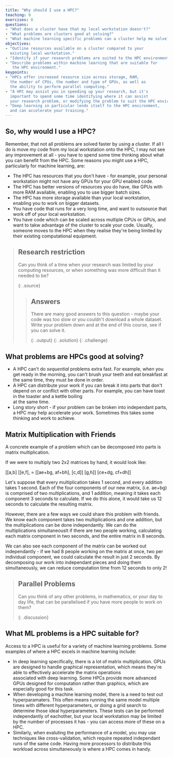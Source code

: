 ```yaml
---
title: "Why should I use a HPC?"
teaching: 0
exercises: 0
questions:
- "What does a cluster have that my local workstation doesn't?"
- "What problems are clusters good at solving?"
- "What machine learning specific problems can a cluster help me solve?"
objectives:
- "Outline resources available on a cluster compared to your 
  existing local workstation."
- "Identify if your research problems are suited to the HPC environment."
- "Describe problems within machine learning that are suitable for 
   the HPC environment."
keypoints:
- "HPCs offer increased resource size across storage, RAM,
  the number of CPUs, the number and type of GPUs, as well as 
  the ability to perform parallel computing."
- "A HPC may assist you in speeding up your research, but it's 
  important to spend some time identifying where it can assist
  your research problem, or modifying the problem to suit the HPC environment."
- "Deep learning in particular lends itself to the HPC environment,
  and can accelerate your training."
---
```

<!---
Prerequisite: What is a cluster?  
Motivations: Understanding what problems are suitable on the HPC
allows you to decide whether or not to continue this course :)
HPC level: 1/5
ML level: 2/5
-->  

## So, why would I use a HPC?
Remember, that not all problems are solved faster by using a cluster.
If all I do is move my code from my local workstation onto the HPC, 
I may not see any improvement at all - you have to spend some time
thinking about what you can benefit from the HPC. 
Some reasons you might use a HPC, particularly for machine learning, are:
- The HPC has resources that you don't have - for example, your personal
  workstation might not have any GPUs for your GPU enabled code.
- The HPC has better versions of resources you do have, like GPUs
  with more RAM available, enabling you to use bigger batch sizes.
- The HPC has more storage available than your local workstation,
  enabling you to work on bigger datasets.
- You have code that runs for a very long time, and want to outsource
  that work off of your local workstation.
- You have code which can be scaled across multiple CPUs or GPUs,
  and want to takw advantage of the cluster to scale your code.
Usually, someone moves to the HPC when they realise they're being limited
by their existing computational equipment.

> ## Research restriction
>
> Can you think of a time when your research was limited by your
> computing resources, or when something was more difficult than
> it needed to be?
>
> {: .source}
>
> > ## Answers
> >
> > There are many good answers to this question - maybe your 
> > code was too slow or you couldn't download a whole dataset.
> > Write your 
> > problem down and at the end of this course, see if you can
> > solve it. 
> >
> > {: .output}
> {: .solution}
{: .challenge}

## What problems are HPCs good at solving?
- A HPC can't do *sequential* problems extra fast. For example,
  when you get ready in the morning, you can't brush your teeth
  and eat breakfast at the same time, they must be done in order.
- A HPC can distribute your work if you can break it into parts 
  that don't depend on or conflict with other parts. For example,
  you can have toast in the toaster and a kettle boiling  
  at the same time.
- Long story short - if your problem can be broken into independant 
  parts, a HPC may help accelerate your work. Sometimes this takes
  some thinking and work to achieve. 

## Matrix Multiplication with Friends
A concrete example of a problem which can be decomposed into 
parts is matrix multiplication.

If we were to multiply two 2x2 matrices by hand, it would look like:

[[a,b]  [[e,f],  = [[ae+bg, af+bh],
 [c,d]]  [g,h]]     [ce+dg, cf+dh]]

Let's suppose that every multiplication takes 1 second, and every
addition takes 1 second. Each of the four components of our new 
matrix, (i.e. ae+bg) is comprised of two multiplications, and 1 addition, meaning
it takes each component 3 seconds to calculate. If we do this alone,
it would take us 12 seconds to calculate the resulting matrix.

However, there are a few ways we could share this problem with friends.
We know each component takes two multiplications and one addition,
but the multiplications can be done independantly. We can do the multiplications 
simultaneouslt if there are two people working, calculating each matrix 
component in two seconds, and the entire matrix in 8 seconds. 

We can also see each component of the matrix can be worked out 
independantly - if we had 8 people working on the matrix at once,
two per individual component, we could calculate the result in just 2 seconds. 
By decomposing our work into independant pieces and doing them simultaneously, 
we can reduce computation time from 12 seconds to only 2! 

> ## Parallel Problems
>
> Can you think of any other problems, in mathematics, 
> or your day to day life, that can be parallelised if you have
> more people to work on them?
>
> {: .discussion}

## What ML problems is a HPC suitable for?
Access to a HPC is useful for a variety of machine learning problems.
Some examples of where a HPC excels in machine learning include:
- In deep learning specifically, there is a lot of matrix multiplication.
  GPUs are designed to handle graphical representation, which 
  means they're able to effectively accelerate the matrix operations  
  associated with deep learning. Some HPCs provide more advanced 
  GPUs designed for computation rather than graphics, which are
  especially good for this task.
- When developing a machine learning model, there is a need to test
  out hyperparamaters. This often means running the same model multiple
  times with different hyperparameters, or doing a grid search
  to determine those ideal hyperparameters. These tests can be 
  performed independantly of eachother, but your local workstation
  may be limited by the number of processes it has - you can access
  more of these on a HPC.
- Similarly, when evaluting the performance of a model, you may use
  techniques like cross-validation, which require repeated independant
  runs of the same code. Having more processors to distribute
  this workload across simultaneously is where a HPC comes in handy.
